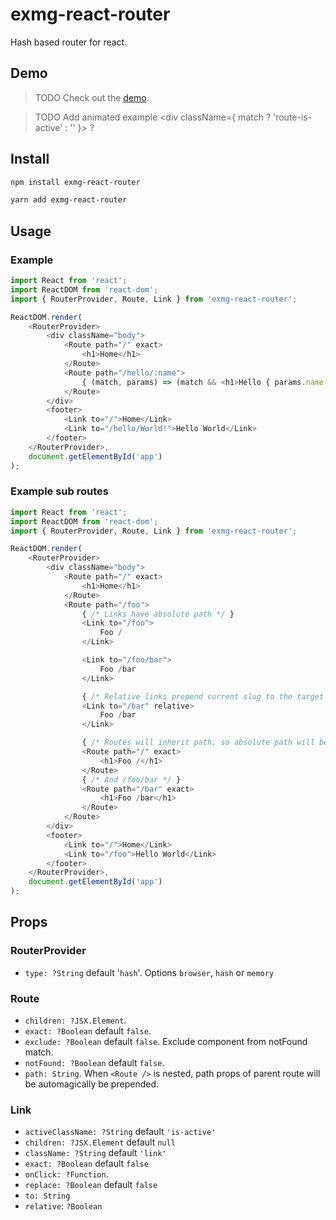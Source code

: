 # exmg-react-router

Hash based router for react.

## Demo

> TODO Check out the [demo](http://exmg.github.io/exmg-react-router/demo/).

> TODO Add animated example <div className={ match ? 'route-is-active' : '' }></div> ?

## Install

```bash
npm install exmg-react-router
```

```bash
yarn add exmg-react-router
```

## Usage

### Example

```js
import React from 'react';
import ReactDOM from 'react-dom';
import { RouterProvider, Route, Link } from 'exmg-react-router';

ReactDOM.render(
    <RouterProvider>
        <div className="body">
            <Route path="/" exact>
                <h1>Home</h1>
            </Route>
            <Route path="/hello/:name">
                { (match, params) => (match && <h1>Hello { params.name }</h1>) }
            </Route>
        </div>
        <footer>
            <Link to="/">Home</Link>
            <Link to="/hello/World!">Hello World</Link>
        </footer>
    </RouterProvider>,
    document.getElementById('app')
);
```

### Example sub routes

```js
import React from 'react';
import ReactDOM from 'react-dom';
import { RouterProvider, Route, Link } from 'exmg-react-router';

ReactDOM.render(
    <RouterProvider>
        <div className="body">
            <Route path="/" exact>
                <h1>Home</h1>
            </Route>
            <Route path="/foo">
                { /* Links have absolute path */ }
                <Link to="/foo">
                    Foo /
                </Link>

                <Link to="/foo/bar">
                    Foo /bar
                </Link>

                { /* Relative links prepend current slug to the target location */ }
                <Link to="/bar" relative>
                    Foo /bar
                </Link>

                { /* Routes will inherit path, so absolute path will be /foo */ }
                <Route path="/" exact>
                    <h1>Foo /</h1>
                </Route>
                { /* And /foo/bar */ }
                <Route path="/bar" exact>
                    <h1>Foo /bar</h1>
                </Route>
            </Route>
        </div>
        <footer>
            <Link to="/">Home</Link>
            <Link to="/foo">Hello World</Link>
        </footer>
    </RouterProvider>,
    document.getElementById('app')
);
```

## Props

### RouterProvider

* `type: ?String` default '`hash`'. Options `browser`, `hash` or `memory`

### Route

* `children: ?JSX.Element`.
* `exact: ?Boolean` default `false`.
* `exclude: ?Boolean` default `false`. Exclude component from notFound match.
* `notFound: ?Boolean` default `false`.
* `path: String`. When `<Route />` is nested, path props of parent route will be automagically be prepended.

### Link

* `activeClassName: ?String` default `'is-active'`
* `children: ?JSX.Element` default `null`
* `className: ?String` default `'link'`
* `exact: ?Boolean` default `false`
* `onClick: ?Function`.
* `replace: ?Boolean` default `false`
* `to: String`
* `relative`: `?Boolean` 
